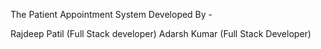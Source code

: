 The Patient Appointment System 
Developed By -

Rajdeep Patil (Full Stack developer)
Adarsh Kumar (Full Stack Developer)










